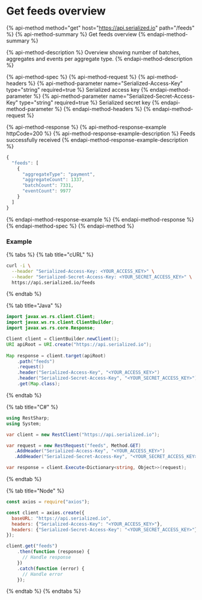 # Get feeds overview

{% api-method method="get" host="https://api.serialized.io" path="/feeds" %}
{% api-method-summary %}
Get feeds overview
{% endapi-method-summary %}

{% api-method-description %}
Overview showing number of batches, aggregates and events per aggregate type.
{% endapi-method-description %}

{% api-method-spec %}
{% api-method-request %}
{% api-method-headers %}
{% api-method-parameter name="Serialized-Access-Key" type="string" required=true %}
Serialized access key
{% endapi-method-parameter %}
{% api-method-parameter name="Serialized-Secret-Access-Key" type="string" required=true %}
Serialized secret key
{% endapi-method-parameter %}
{% endapi-method-headers %}
{% endapi-method-request %}

{% api-method-response %}
{% api-method-response-example httpCode=200 %}
{% api-method-response-example-description %}
Feeds successfully received
{% endapi-method-response-example-description %}

```javascript
{
  "feeds": [
    {
      "aggregateType": "payment",
      "aggregateCount": 1337,
      "batchCount": 7331,
      "eventCount": 9977
    }
  ]
}
```
{% endapi-method-response-example %}
{% endapi-method-response %}
{% endapi-method-spec %}
{% endapi-method %}

### Example

{% tabs %}
{% tab title="cURL" %}
```bash
curl -i \
  --header "Serialized-Access-Key: <YOUR_ACCESS_KEY>" \
  --header "Serialized-Secret-Access-Key: <YOUR_SECRET_ACCESS_KEY>" \
  https://api.serialized.io/feeds
```
{% endtab %}

{% tab title="Java" %}
```java
import javax.ws.rs.client.Client;
import javax.ws.rs.client.ClientBuilder;
import javax.ws.rs.core.Response;

Client client = ClientBuilder.newClient();
URI apiRoot = URI.create("https://api.serialized.io");
    
Map response = client.target(apiRoot)
    .path("feeds")
    .request()
    .header("Serialized-Access-Key", "<YOUR_ACCESS_KEY>")
    .header("Serialized-Secret-Access-Key", "<YOUR_SECRET_ACCESS_KEY>")
    .get(Map.class);
```
{% endtab %}

{% tab title="C\#" %}
```csharp
using RestSharp;
using System;

var client = new RestClient("https://api.serialized.io");

var request = new RestRequest("feeds", Method.GET)
   .AddHeader("Serialized-Access-Key", "<YOUR_ACCESS_KEY>")
   .AddHeader("Serialized-Secret-Access-Key", "<YOUR_SECRET_ACCESS_KEY>");

var response = client.Execute<Dictionary<string, Object>>(request);
```
{% endtab %}

{% tab title="Node" %}
```javascript
const axios = require("axios");

const client = axios.create({
  baseURL: "https://api.serialized.io",
  headers: {"Serialized-Access-Key": "<YOUR_ACCESS_KEY>"},
  headers: {"Serialized-Secret-Access-Key": "<YOUR_SECRET_ACCESS_KEY>"}
});

client.get("feeds")
    .then(function (response) {
      // Handle response
    })
    .catch(function (error) {
      // Handle error
    });
```
{% endtab %}
{% endtabs %}

